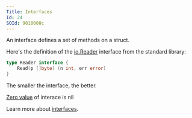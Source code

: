 ```yaml
---
Title: Interfaces
Id: 24
SOId: 9010008c
---
```


An interface defines a set of methods on a struct.

Here's the definition of the [io.Reader](https://golang.org/pkg/io/#Reader) interface from the standard library:

```go
type Reader interface {
    Read(p []byte) (n int, err error)
}
```

The smaller the interface, the better.

[Zero value](29) of interace is nil

Learn more about [interfaces](90).
